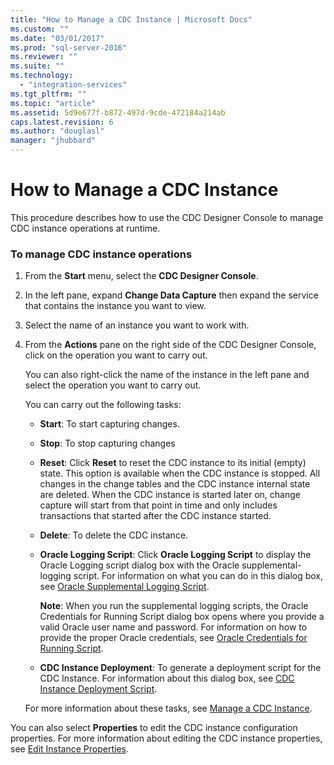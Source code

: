 ```yaml
---
title: "How to Manage a CDC Instance | Microsoft Docs"
ms.custom: ""
ms.date: "03/01/2017"
ms.prod: "sql-server-2016"
ms.reviewer: ""
ms.suite: ""
ms.technology: 
  - "integration-services"
ms.tgt_pltfrm: ""
ms.topic: "article"
ms.assetid: 5d9e677f-b872-497d-9cde-472184a214ab
caps.latest.revision: 6
ms.author: "douglasl"
manager: "jhubbard"
---
```

# How to Manage a CDC Instance
  This procedure describes how to use the CDC Designer Console to manage CDC instance operations at runtime.  
  
### To manage CDC instance operations  
  
1.  From the **Start** menu, select the **CDC Designer Console**.  
  
2.  In the left pane, expand **Change Data Capture** then expand the service that contains the instance you want to view.  
  
3.  Select the name of an instance you want to work with.  
  
4.  From the **Actions** pane on the right side of the CDC Designer Console, click on the operation you want to carry out.  
  
     You can also right-click the name of the instance in the left pane and select the operation you want to carry out.  
  
     You can carry out the following tasks:  
  
    -   **Start**: To start capturing changes.  
  
    -   **Stop**: To stop capturing changes  
  
    -   **Reset**: Click **Reset** to reset the CDC instance to its initial (empty) state. This option is available when the CDC instance is stopped. All changes in the change tables and the CDC instance internal state are deleted. When the CDC instance is started later on, change capture will start from that point in time and only includes transactions that started after the CDC instance started.  
  
    -   **Delete**: To delete the CDC instance.  
  
    -   **Oracle Logging Script**: Click **Oracle Logging Script** to display the Oracle Logging script dialog box with the Oracle supplemental-logging script. For information on what you can do in this dialog box, see [Oracle Supplemental Logging Script](../../integration-services/change-data-capture/oracle-supplemental-logging-script.md).  
  
         **Note**: When you run the supplemental logging scripts, the Oracle Credentials for Running Script dialog box opens where you provide a valid Oracle user name and password. For information on how to provide the proper Oracle credentials, see [Oracle Credentials for Running Script](../../integration-services/change-data-capture/oracle-credentials-for-running-script.md).  
  
    -   **CDC Instance Deployment**: To generate a deployment script for the CDC Instance. For information about this dialog box, see [CDC Instance Deployment Script](../../integration-services/change-data-capture/cdc-instance-deployment-script.md).  
  
     For more information about these tasks, see [Manage a CDC Instance](../../integration-services/change-data-capture/manage-a-cdc-instance.md).  
  
 You can also select **Properties** to edit the CDC instance configuration properties. For more information about editing the CDC instance properties, see [Edit Instance Properties](../../integration-services/change-data-capture/edit-instance-properties.md).  
  
  